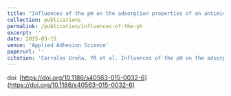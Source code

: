 ```yaml
---
title: "Influences of the pH on the adsorption properties of an antimicrobial peptide on titanium surfaces"
collection: publications
permalink: /publication/influences-of-the-ph
excerpt: ''
date: 2015-03-15
venue: 'Applied Adhesion Science'
paperurl: ''
citation: 'Corrales Ureña, YR et al. Influences of the pH on the adsorption properties of an antimicrobial peptide on titanium surfaces. Applied Adhesion Science, v. 3, p. 7, 2015'
---
```


doi: [https://doi.org/10.1186/s40563-015-0032-6](https://doi.org/10.1186/s40563-015-0032-6)
